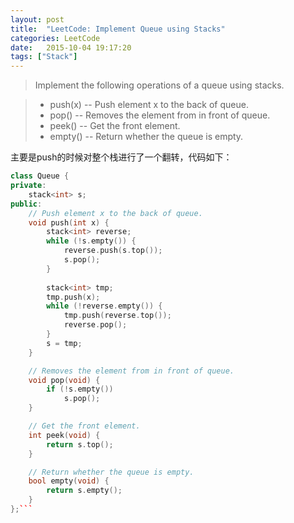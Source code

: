 ```yaml
---
layout: post
title:  "LeetCode: Implement Queue using Stacks"
categories: LeetCode
date:   2015-10-04 19:17:20
tags: ["Stack"]
---
```


> Implement the following operations of a queue using stacks.

> + push(x) -- Push element x to the back of queue.
> + pop() -- Removes the element from in front of queue.
> + peek() -- Get the front element.
> + empty() -- Return whether the queue is empty.

主要是push的时候对整个栈进行了一个翻转，代码如下：

``` cpp
class Queue {
private:
    stack<int> s;
public:
    // Push element x to the back of queue.
    void push(int x) {
        stack<int> reverse;
        while (!s.empty()) {
            reverse.push(s.top());
            s.pop();
        }
        
        stack<int> tmp;
        tmp.push(x);
        while (!reverse.empty()) {
            tmp.push(reverse.top());
            reverse.pop();
        }
        s = tmp;
    }

    // Removes the element from in front of queue.
    void pop(void) {
        if (!s.empty()) 
            s.pop();
    }

    // Get the front element.
    int peek(void) {
        return s.top();
    }

    // Return whether the queue is empty.
    bool empty(void) {
        return s.empty();
    }
};```

